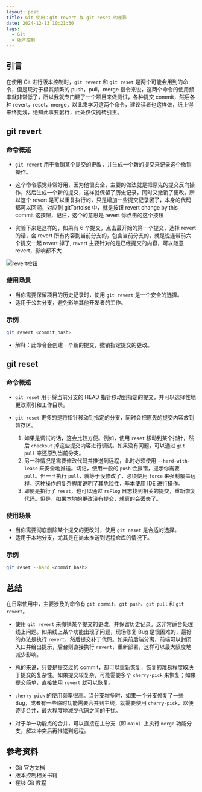 ```yaml
---
layout: post
title: Git 使用：git revert 与 git reset 的差异
date: 2024-12-13 10:21:30
tags:
  - Git
  - 版本控制
---
```


## 引言

在使用 Git 进行版本控制时，`git revert` 和 `git reset` 是两个可能会用到的命令，但是现对于极其频繁的 push，pull，merge 指令来说，这两个命令的使用频率就非常低了，所以我就专门建了一个项目来做测试，各种提交 commit，然后各种 revert，reset，merge，以此来学习这两个命令，建议读者也这样做，纸上得来终觉浅，绝知此事要躬行，此处仅仅抛砖引玉。

## git revert

### 命令概述

- `git revert` 用于撤销某个提交的更改，并生成一个新的提交来记录这个撤销操作。
- 这个命令感觉非常好用，因为他很安全，主要的做法就是把原先的提交反向操作，然后生成一个新的提交，这样就保留了历史记录，同时又撤销了更改。所以这个 revert 是可以重复执行的，只是增加一些提交记录罢了，本身的代码都可以回溯，对应到 gitTortoise 中，就是按钮 revert change by this commit 这按钮，记住，这个的意思是 revert 你点击的这个按钮

- 实验下来是这样的，如果有 6 个提交，点击最开始的第一个提交，选择 revert 的话，会 revert 所有内容到当前分支的，包含当前分支的，就是说连带前六个提交一起 revert 掉了, revert 主要针对的是已经提交的内容，可以随意 revert，影响都不大

![revert按钮](/images/gitLearn1.png)

### 使用场景

- 当你需要保留项目的历史记录时，使用 `git revert` 是一个安全的选择。
- 适用于公共分支，避免影响其他开发者的工作。

### 示例

```bash
git revert <commit_hash>
```

- 解释：此命令会创建一个新的提交，撤销指定提交的更改。

## git reset

### 命令概述

- `git reset` 用于将当前分支的 HEAD 指针移动到指定的提交，并可以选择性地更改索引和工作目录。

- `git reset` 更多的是将指针移动到指定的分支，同时会把原先的提交内容放到暂存区。
  1. 如果是调试的话，这会比较方便。例如，使用 `reset` 移动到某个指针，然后 `checkout` 掉这些提交内容进行调试。如果没有问题，可以通过 `git pull` 来还原到当前分支。
  2. 另一种情况是需要修改代码并推送到远程，此时必须使用 `--hard-with-lease` 来安全地推送。切记，使用一般的 `push` 会报错，提示你需要 `pull`。但一旦执行 `pull`，就等于没修改了，必须使用 `force` 来强制覆盖远程。这种操作的复杂程度说明了其危险性，基本使用 IDE 进行操作。
  3. 即便是执行了 `reset`，也可以通过 `reFlog` 日志找到相关的提交，重新恢复代码。但是，如果本地的更改没有提交，就真的会丢失了。

### 使用场景

- 当你需要彻底删除某个提交的更改时，使用 `git reset` 是合适的选择。
- 适用于本地分支，尤其是在尚未推送到远程仓库的情况下。

### 示例

```bash
git reset --hard <commit_hash>
```

## 总结

在日常使用中，主要涉及的命令有 `git commit`、`git push`、`git pull` 和 `git revert`。

- 使用 `git revert` 来撤销某个提交的更改，并保留历史记录。这非常适合处理线上问题。如果线上某个功能出现了问题，现场修复 Bug 是很困难的，最好的办法是执行 `revert`，然后提交补丁代码。如果前后端分离，前端可以封闭入口并给出提示，后台则直接执行 `revert`，重新部署，这样可以最大限度地减少影响。

- 总的来说，只要是提交过的 commit，都可以重新恢复，恢复的难易程度取决于提交的复杂性。如果提交较复杂，可能需要多个 `cherry-pick` 来恢复；如果提交简单，直接使用 `revert` 就可以恢复。

- `cherry-pick` 的使用频率很高。当分支增多时，如果一个分支修复了一些 Bug，或者有一些临时功能需要合并到主线，就需要使用 `cherry-pick`，以便逐步合并，最大程度地减少代码之间的干扰。

- 对于单一功能点的合并，可以直接在主分支（即 `main`）上执行 `merge` 功能分支，解决冲突后再推送到远程。

## 参考资料

- Git 官方文档
- 版本控制相关书籍
- 在线 Git 教程
